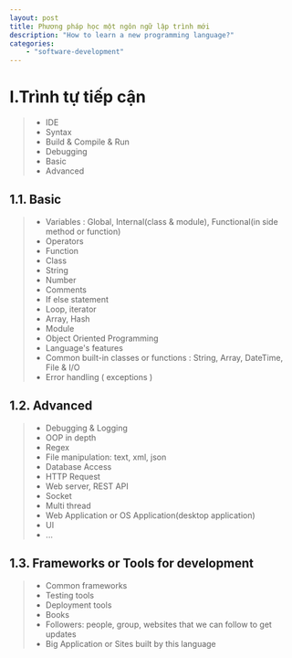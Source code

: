```yaml
---
layout: post
title: Phương pháp học một ngôn ngữ lập trình mới
description: "How to learn a new programming language?" 
categories: 
    - "software-development"
---
```


# I.Trình tự tiếp cận

> - IDE
> - Syntax
> - Build & Compile & Run
> - Debugging
> - Basic
> - Advanced

## 1.1. Basic

> - Variables : Global, Internal(class & module), Functional(in side method or function)
> - Operators
> - Function
> - Class
> - String
> - Number
> - Comments
> - If else statement
> - Loop, iterator
> - Array, Hash
> - Module
> - Object Oriented Programming
> - Language's features
> - Common built-in classes or functions : String, Array, DateTime, File & I/O
> - Error handling ( exceptions )

## 1.2. Advanced

> - Debugging & Logging
> - OOP in depth
> - Regex
> - File manipulation: text, xml, json
> - Database Access
> - HTTP Request
> - Web server, REST API
> - Socket
> - Multi thread
> - Web Application or OS Application(desktop application)
> - UI
> - ...

## 1.3. Frameworks or Tools for development

> - Common frameworks
> - Testing tools
> - Deployment tools
> - Books
> - Followers: people, group, websites that we can follow to get updates
> - Big Application or Sites built by this language